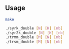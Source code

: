 ## Usage
``` bash
make

./syrk_double [N] [K] [nb]
./syr2k_double [N] [K] [nb]
./trmm_double [M] [N] [nb]
./trsm_double [M] [N] [nb]
```